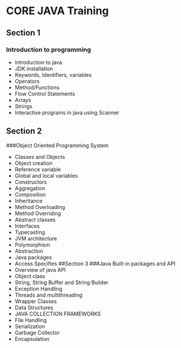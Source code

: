 # CORE JAVA Training

## Section 1
### Introduction to programming
- Introduction to java
- JDK installation
- Keywords, Identifiers, variables
- Operators
- Method/Functions
- Flow Control Statements
- Arrays
- Strings
- Interactive programs in java using Scanner

## Section 2
###Object Oriented Programming System
- Classes and Objects                  
- Object creation
- Reference variable
- Global and local variables
- Constructors
- Aggregation
- Composition
- Inheritance
- Method Overloading
- Method Overriding
- Abstract classes
- Interfaces
- Typecasting
- JVM architecture
- Polymorphism
- Abstraction
- Java packages
- Access Specifies
##Section 3 
###Java Built-in packages and API
- Overview of java API
- Object class
- String, String Buffer and String Builder
- Exception Handling
- Threads and multithreading
- Wrapper Classes
- Data Structures
- JAVA COLLECTION FRAMEWORKS
- File Handling
- Serialization
- Garbage Collector
- Encapsulation